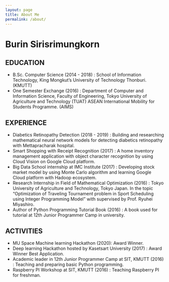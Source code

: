 ```yaml
---
layout: page
title: About Me
permalink: /about/
---
```


# Burin Sirisrimungkorn 
## EDUCATION
- B.Sc. Computer Science (2014 - 2018) : School of Information Technology, King Mongkut’s University of Technology Thonburi. (KMUTT) 
- One Semester Exchange (2016) : Department of Computer and Information Science, Faculty of Engineering, Tokyo University of Agriculture and Technology (TUAT) ASEAN International Mobility for Students Programme. (AIMS)

## EXPERIENCE
- Diabetics Retinopathy Detection (2018 - 2019) : Building and researching mathematical neural network models for detecting diabetics retinopathy with Mettapracharak hospital. 
- Smart Shopping with Receipt Recognition (2017) : A home inventory management application with object character recognition by using Cloud Vision on Google Cloud platform.
- Big Data School internship at IMC Institute (2017) : Developing stock market model by using Monte Carlo algorithm and learning Google Cloud platform with Hadoop ecosystem. 
- Research Internship in Field of Mathematical Optimization (2016) : Tokyo University of Agriculture and Technology, Tokyo Japan. In the topic “Optimization of Traveling Tournament problem in Sport Scheduling using Integer Programming Model” with supervised by Prof. Ryuhei Miyashiro.
- Author of Python Programming Tutorial Book (2016) : A book used for tutorial at 12th Junior Programmer Camp in university.

## ACTIVITIES
- MU Space Machine learning Hackathon (2020): Award Winner. 
- Deep learning Hackathon hosted by Kasetsart University (2017) : Award Winner Best Application. 
- Academic leader in 12th Junior Programmer Camp at SIT, KMUTT (2016) : Teaching and preparing basic Python programming.
- Raspberry PI Workshop at SIT, KMUTT (2016) : Teaching Raspberry PI for freshman.

